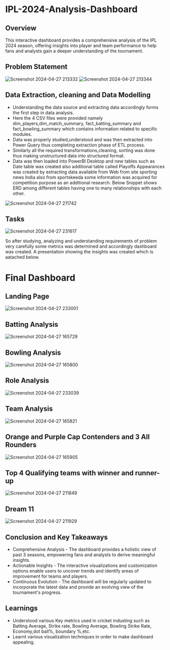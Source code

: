 # IPL-2024-Analysis-Dashboard

## Overview
This interactive dashboard provides a comprehensive analysis of the IPL 2024 season, offering insights into player and team performance to help fans and analysts gain a deeper understanding of the tournament.

## Problem Statement

![Screenshot 2024-04-27 213332](https://github.com/TanmayTheAnalyst/IPL-2024-Analysis-Dashboard/assets/153390240/f6c6c1d2-77f1-485c-8397-2c43fc0dcee4)
![Screenshot 2024-04-27 213344](https://github.com/TanmayTheAnalyst/IPL-2024-Analysis-Dashboard/assets/153390240/c146438d-956f-4189-9f97-05d084025765)

## Data Extraction, cleaning and Data Modelling
- Understanding the data source and extracting data accordingly forms the first step in data analysis.
- Here the 4 CSV files were provided namely dim_players,dim_match_summary, fact_batting_summary and fact_bowling_summary which contains information related to specific modules.
- Data was properly studied,understood and was then extracted into Power Query thus completing extraction phase of ETL process.
- Similarly all the required transformations,cleaning, sorting was done thus making unstructured data into structured format.
- Data was then loaded into PowerBI Desktop and new tables such as Date table was created also additional table called Playoffs Appearances was created by extracting data available from Web from site sporting news India also from sportskeeda some information was acquired for competition purpose as an additional research. Below Snippet shows ERD among different tables having one to many relationships with each other.
  
![Screenshot 2024-04-27 211742](https://github.com/TanmayTheAnalyst/IPL-2024-Analysis-Dashboard/assets/153390240/6b03650e-a96c-4e43-a2f6-f58d42c0727b)

## Tasks
![Screenshot 2024-04-27 231617](https://github.com/TanmayTheAnalyst/IPL-2024-Analysis-Dashboard/assets/153390240/4fdb4170-91c6-4e9b-9d12-fdabdc566ad6)

So after studying, analyzing and understanding requirements of problem very carefully some metrics was determined and accordingly dashboard was created. A presentation showing the insights was created which is aatached below.


# Final Dashboard

## Landing Page

![Screenshot 2024-04-27 233001](https://github.com/TanmayTheAnalyst/IPL-2024-Analysis-Dashboard/assets/153390240/c879d715-8efa-4f01-8d3e-084261874c77)

## Batting Analysis

![Screenshot 2024-04-27 165729](https://github.com/TanmayTheAnalyst/IPL-2024-Analysis-Dashboard/assets/153390240/cff20b26-6ace-4012-9734-d5cac8993404)

## Bowling Analysis

![Screenshot 2024-04-27 165800](https://github.com/TanmayTheAnalyst/IPL-2024-Analysis-Dashboard/assets/153390240/bd4270f8-e469-4ef0-8245-8774789e54c2)

## Role Analysis

![Screenshot 2024-04-27 233039](https://github.com/TanmayTheAnalyst/IPL-2024-Analysis-Dashboard/assets/153390240/efb20cc7-0990-4ef2-a10c-2772aaf8188a)

## Team Analysis

![Screenshot 2024-04-27 165821](https://github.com/TanmayTheAnalyst/IPL-2024-Analysis-Dashboard/assets/153390240/810a7ff5-0678-493f-a6bb-aa60336d1d11)

## Orange and Purple Cap Contenders and 3 All Rounders

![Screenshot 2024-04-27 165905](https://github.com/TanmayTheAnalyst/IPL-2024-Analysis-Dashboard/assets/153390240/2bfceb22-984c-4cec-86cc-9630c95eecb1)

## Top 4 Qualifying teams with winner and runner-up

![Screenshot 2024-04-27 211849](https://github.com/TanmayTheAnalyst/IPL-2024-Analysis-Dashboard/assets/153390240/eef885a2-166f-4fed-acd3-101e154f3ed0)

## Dream 11

![Screenshot 2024-04-27 211929](https://github.com/TanmayTheAnalyst/IPL-2024-Analysis-Dashboard/assets/153390240/71b40761-2782-497b-b0b1-61faa2cfa951)

## Conclusion and Key Takeaways

- Comprehensive Analysis - The dashboard provides a holistic view of past 3 seasons, empowering fans and analysts to derive meaningful insights.
- Actionable Insights - The interactive visualizations and customization options enable users to uncover trends and identify areas of improvement for teams and players.
- Continuous Evolution - The dashboard will be regularly updated to incorporate the latest data and provide an evolving view of the tournament's progress.

## Learnings

- Understood various Key metrics used in cricket industing such as Batting Average, Strike rate, Bowling Average, Bowling Strike Rate, Economy,dot ball%, boundary %,etc.
- Learnt various visualization techniques in order to make dashboard appealing.
  










